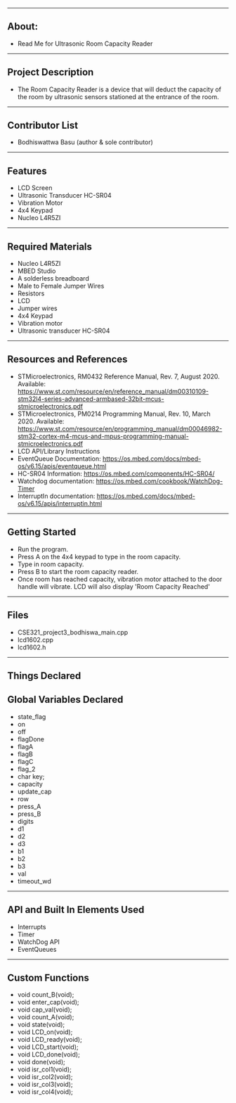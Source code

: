 -------------------
About:
--------------------
- Read Me for Ultrasonic Room Capacity Reader
-------------------
Project Description
--------------------
- The Room Capacity Reader is a device that will deduct the capacity of the room by ultrasonic sensors stationed at the entrance of the room.
--------------------
Contributor List 
--------------------
- Bodhiswattwa Basu (author & sole contributor)
--------------------
Features 
--------------------
- LCD Screen
- Ultrasonic Transducer HC-SR04
- Vibration Motor
- 4x4 Keypad
- Nucleo L4R5ZI
--------------------
Required Materials
--------------------
- Nucleo L4R5ZI
- MBED Studio
- A solderless breadboard
- Male to Female Jumper Wires
- Resistors
- LCD
- Jumper wires
- 4x4 Keypad
- Vibration motor
- Ultrasonic transducer HC-SR04
--------------------
Resources and References
--------------------
 - STMicroelectronics, RM0432 Reference Manual, Rev. 7, August 2020. Available: https://www.st.com/resource/en/reference_manual/dm00310109-stm32l4-series-advanced-armbased-32bit-mcus-stmicroelectronics.pdf
 - STMicroelectronics, PM0214 Programming Manual, Rev. 10, March 2020. Available: https://www.st.com/resource/en/programming_manual/dm00046982-stm32-cortex-m4-mcus-and-mpus-programming-manual-stmicroelectronics.pdf
 - LCD API/Library Instructions
 - EventQueue Documentation: https://os.mbed.com/docs/mbed-os/v6.15/apis/eventqueue.html
 - HC-SR04 Information: https://os.mbed.com/components/HC-SR04/
 - Watchdog documentation: https://os.mbed.com/cookbook/WatchDog-Timer
 - InterruptIn documentation: https://os.mbed.com/docs/mbed-os/v6.15/apis/interruptin.html
--------------------
Getting Started
--------------------
- Run the program.
- Press A on the 4x4 keypad to type in the room capacity.
- Type in room capacity. 
- Press B to start the room capacity reader. 
- Once room has reached capacity, vibration motor attached to the door handle will vibrate. LCD will also display 'Room Capacity Reached'
--------------------
Files
--------------------
- CSE321_project3_bodhiswa_main.cpp
- lcd1602.cpp
- lcd1602.h
--------------------
Things Declared
--------------------
Global Variables Declared
----------
- state_flag
- on
- off
- flagDone
- flagA
- flagB
- flagC
- flag_2
- char key;
- capacity 
- update_cap
- row
- press_A
- press_B
- digits
- d1
- d2
- d3
- b1
- b2
- b3
- val
- timeout_wd
----------
API and Built In Elements Used
----------
- Interrupts
- Timer
- WatchDog API
- EventQueues
----------
Custom Functions
----------
- void count_B(void);
- void enter_cap(void); 
- void cap_val(void);
- void count_A(void);
- void state(void);
- void LCD_on(void);
- void LCD_ready(void);
- void LCD_start(void);
- void LCD_done(void);
- void done(void);
- void isr_col1(void);
- void isr_col2(void);
- void isr_col3(void);
- void isr_col4(void);
